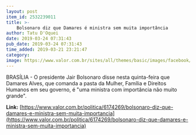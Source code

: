 ```yaml
---
layout: post
item_id: 2532239011
title: >-
    Bolsonaro diz que Damares é ministra sem muita importância
author: Tatu D'Oquei
date: 2019-03-24 07:31:43
pub_date: 2019-03-24 07:31:43
time_added: 2019-03-21 23:21:47
category: 
image: https://www.valor.com.br/sites/all/themes/basic/images/facebook/valor-big.jpg
---
```


BRASÍLIA - O presidente Jair Bolsonaro disse nesta quinta-feira que Damares Alves, que comanda a pasta da Mulher, Família e Direitos Humanos em seu governo, é "uma ministra com importância não muito grande".

**Link:** [https://www.valor.com.br/politica/6174269/bolsonaro-diz-que-damares-e-ministra-sem-muita-importancia](https://www.valor.com.br/politica/6174269/bolsonaro-diz-que-damares-e-ministra-sem-muita-importancia)

